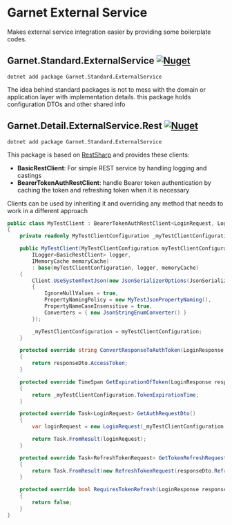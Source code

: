 # Garnet External Service

Makes external service integration easier by providing some boilerplate codes.

## Garnet.Standard.ExternalService [![Nuget](https://img.shields.io/nuget/dt/Garnet.Standard.ExternalService?style=for-the-badge)](https://www.nuget.org/packages/Garnet.Standard.ExternalService/)

    dotnet add package Garnet.Standard.ExternalService

The idea behind standard packages is not to mess with the domain or application layer with implementation details. this package holds configuration DTOs and other shared info

## Garnet.Detail.ExternalService.Rest [![Nuget](https://img.shields.io/nuget/dt/Garnet.Detail.ExternalService.Rest?style=for-the-badge)](https://www.nuget.org/packages/Garnet.Detail.ExternalService.Rest/)

    dotnet add package Garnet.Standard.ExternalService

This package is based on [RestSharp](https://restsharp.dev/) and provides these clients:

- **BasicRestClient**: For simple REST service by handling logging and castings
- **BearerTokenAuthRestClient**: handle Bearer token authentication by caching the token and refreshing token when it is necessary

Clients can be used by inheriting it and overriding any method that needs to work in a different approach

```C#
public class MyTestClient : BearerTokenAuthRestClient<LoginRequest, LoginResponse, RefreshTokenRequest>
{
    private readonly MyTestClientConfiguration _myTestClientConfiguration;

    public MyTestClient(MyTestClientConfiguration myTestClientConfiguration,
        ILogger<BasicRestClient> logger,
        IMemoryCache memoryCache)
        : base(myTestClientConfiguration, logger, memoryCache)
    {
        Client.UseSystemTextJson(new JsonSerializerOptions(JsonSerializerDefaults.Web)
        {
            IgnoreNullValues = true,
            PropertyNamingPolicy = new MyTestJsonPropertyNaming(),
            PropertyNameCaseInsensitive = true,
            Converters = { new JsonStringEnumConverter() }
        });

        _myTestClientConfiguration = myTestClientConfiguration;
    }

    protected override string ConvertResponseToAuthToken(LoginResponse responseDto)
    {
        return responseDto.AccessToken;
    }

    protected override TimeSpan GetExpirationOfToken(LoginResponse responseDto)
    {
        return _myTestClientConfiguration.TokenExpirationTime;
    }

    protected override Task<LoginRequest> GetAuthRequestDto()
    {
        var loginRequest = new LoginRequest(_myTestClientConfiguration.Username, _myTestClientConfiguration.Password);

        return Task.FromResult(loginRequest);
    }

    protected override Task<RefreshTokenRequest> GetTokenRefreshRequestDto(LoginResponse responseDto)
    {
        return Task.FromResult(new RefreshTokenRequest(responseDto.RefreshToken));
    }

    protected override bool RequiresTokenRefresh(LoginResponse responseDto)
    {
        return false;
    }
}
```
